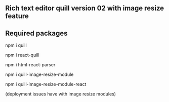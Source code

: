 ## Rich text editor quill version 02 with image resize feature

## Required packages

npm i quill

npm i react-quill

npm i html-react-parser

npm i quill-image-resize-module

npm i quill-image-resize-module-react

(deployment issues have with image resize modules)
